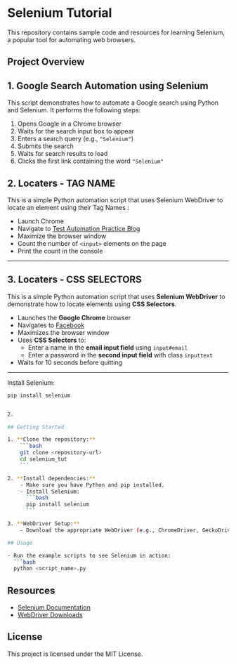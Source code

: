 # Selenium Tutorial

This repository contains sample code and resources for learning Selenium, a popular tool for automating web browsers.

## Project Overview

## 1. Google Search Automation using Selenium

This script demonstrates how to automate a Google search using Python and Selenium. It performs the following steps:

1. Opens Google in a Chrome browser
2. Waits for the search input box to appear
3. Enters a search query (e.g., `"Selenium"`)
4. Submits the search
5. Waits for search results to load
6. Clicks the first link containing the word `"Selenium"`

## 2. Locaters - TAG NAME

This is a simple Python automation script that uses Selenium WebDriver to locate an element using their Tag Names :

- Launch Chrome
- Navigate to [Test Automation Practice Blog](https://testautomationpractice.blogspot.com/)
- Maximize the browser window
- Count the number of `<input>` elements on the page
- Print the count in the console
---

## 3. Locaters - CSS SELECTORS

This is a simple Python automation script that uses **Selenium WebDriver** to demonstrate how to locate elements using **CSS Selectors**.

- Launches the **Google Chrome** browser
- Navigates to [Facebook](https://www.facebook.com/)
- Maximizes the browser window
- Uses **CSS Selectors** to:
  - Enter a name in the **email input field** using `input#email`
  - Enter a password in the **second input field** with class `inputtext`
- Waits for 10 seconds before quitting
---


Install Selenium:

```bash
pip install selenium


2. 

## Getting Started

1. **Clone the repository:**
    ```bash
    git clone <repository-url>
    cd selenium_tut
    ```

2. **Install dependencies:**
    - Make sure you have Python and pip installed.
    - Install Selenium:
      ```bash
      pip install selenium
      ```

3. **WebDriver Setup:**
    - Download the appropriate WebDriver (e.g., ChromeDriver, GeckoDriver) and add it to your system PATH.

## Usage

- Run the example scripts to see Selenium in action:
  ```bash
  python <script_name>.py
  ```

## Resources

- [Selenium Documentation](https://www.selenium.dev/documentation/)
- [WebDriver Downloads](https://www.selenium.dev/documentation/webdriver/getting_started/install_drivers/)

## License

This project is licensed under the MIT License. 